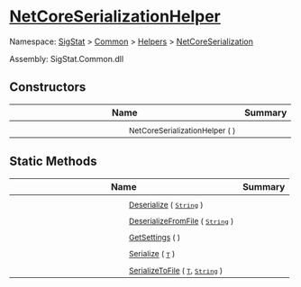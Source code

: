 # [NetCoreSerializationHelper](./NetCoreSerializationHelper.md)

Namespace: [SigStat]() > [Common](./../../README.md) > [Helpers](./../README.md) > [NetCoreSerialization](./README.md)

Assembly: SigStat.Common.dll


## Constructors

| Name | Summary | 
| --- | --- | 
| <img width=200/> <sub>NetCoreSerializationHelper (  )</sub>| <sub></sub>| <br>


## Static Methods

| Name | Summary | 
| --- | --- | 
| <img width=200/> <sub>[Deserialize](./Methods/NetCoreSerializationHelper-100664081.md) ( [`String`](https://docs.microsoft.com/en-us/dotnet/api/System.String) )</sub>| <sub></sub>| <br>
| <img width=200/> <sub>[DeserializeFromFile](./Methods/NetCoreSerializationHelper-100664084.md) ( [`String`](https://docs.microsoft.com/en-us/dotnet/api/System.String) )</sub>| <sub></sub>| <br>
| <img width=200/> <sub>[GetSettings](./Methods/NetCoreSerializationHelper-100664080.md) (  )</sub>| <sub></sub>| <br>
| <img width=200/> <sub>[Serialize](./Methods/NetCoreSerializationHelper-100664082.md) ( [`T`](./NetCoreSerializationHelper.md) )</sub>| <sub></sub>| <br>
| <img width=200/> <sub>[SerializeToFile](./Methods/NetCoreSerializationHelper-100664083.md) ( [`T`](./NetCoreSerializationHelper.md), [`String`](https://docs.microsoft.com/en-us/dotnet/api/System.String) )</sub>| <sub></sub>| <br>


